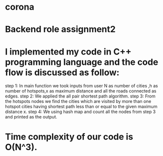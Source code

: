 # corona
# Backend role assignment2 
# I implemented my code in C++ programming language and the code flow is discussed as follow:  
step 1: In main function we took inputs from user  N as number of cities ,h as number of hotspots,x as maximum distance and all the roads connected as edges.
step 2: We applied the all pair shortest path algorithm.
step 3: From the hotspots nodes we find the cities which are visited by more than one hotspot cities having shortest path less than or equal to the given maximum distance x.
step 4: We  using hash map and count all the nodes from step 3 and printed as the output.
# Time complexity of our code is O(N^3).
